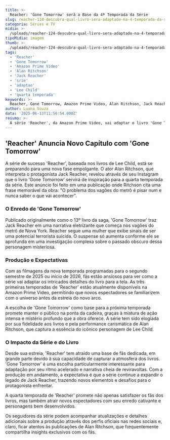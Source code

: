 ```yaml
---
title: >-
  Reacher: 'Gone Tomorrow' será a Base da 4ª Temporada da Série
slug: reacher-124-descubra-qual-livro-sera-adaptado-na-4-temporada-da-serie
categoria: Séries e TV
midia: >-
  /uploads/reacher-124-descubra-qual-livro-sera-adaptado-na-4-temporada-da-serie-thumb.webp
tipoMidia: imagem
thumb: >-
  /uploads/reacher-124-descubra-qual-livro-sera-adaptado-na-4-temporada-da-serie-thumb.webp
tags:
  - 'Reacher'
  - 'Gone Tomorrow'
  - 'Amazon Prime Video'
  - 'Alan Ritchson'
  - 'Jack Reacher'
  - 'srie'
  - 'adaptao'
  - 'Lee Child'
  - 'quarta temporada'
keywords: >-
  Reacher, Gone Tomorrow, Amazon Prime Video, Alan Ritchson, Jack Reacher, série, adaptação, Lee Child, quarta temporada
author: Luana Souza
data: '2025-06-13T11:56:54.000Z'
resumo: >-
  A série 'Reacher', da Amazon Prime Video, vai adaptar o livro 'Gone Tomorrow' na sua quarta temporada, cujas filmagens estão programadas para começar em breve.
---
```


## 'Reacher' Anuncia Novo Capítulo com 'Gone Tomorrow'

A série de sucesso 'Reacher', baseada nos livros de Lee Child, está se preparando para uma nova fase empolgante. O ator Alan Ritchson, que interpreta o protagonista Jack Reacher, revelou através de seu Instagram que o livro 'Gone Tomorrow' servirá de inspiração para a quarta temporada da série. Este anúncio foi feito em uma publicação onde Ritchson cita uma frase memorável da obra: "O problema dos vagões do metrô é pisar num e nunca saber o que vai acontecer".

### O Enredo de 'Gone Tomorrow'

Publicado originalmente como o 13º livro da saga, 'Gone Tomorrow' traz Jack Reacher em uma narrativa eletrizante que começa nos vagões do metrô de Nova York. Reacher segue uma mulher que exibe sinais de ser uma potencial terrorista suicida. O suspense só aumenta conforme ele se aprofunda em uma investigação complexa sobre o passado obscuro dessa personagem misteriosa.

### Produção e Expectativas

Com as filmagens da nova temporada programadas para o segundo semestre de 2025 ou início de 2026, fãs estão ansiosos para ver como a série vai adaptar os intricados detalhes do livro para a tela. As três primeiras temporadas de 'Reacher' estão atualmente disponíveis na Amazon Prime Video, permitindo que novos espectadores se familiarizem com o universo antes da estreia do novo arco.

A escolha de 'Gone Tomorrow' como base para a próxima temporada promete manter o público na ponta da cadeira, graças à mistura de ação intensa e mistério profundo que a obra oferece. A série tem sido elogiada por sua fidelidade aos livros e pela performance carismática de Alan Ritchson, que captura a essência do icônico personagem de Lee Child.

### O Impacto da Série e do Livro

Desde sua estreia, 'Reacher' tem atraído uma base de fãs dedicada, em grande parte devido à sua capacidade de capturar a atmosfera dos livros. 'Gone Tomorrow' é uma escolha particularmente interessante para adaptação por seu ritmo acelerado e narrativa cheia de reviravoltas. Com a produção em andamento, a expectativa é que a série continue a expandir o legado de Jack Reacher, trazendo novos elementos e desafios para o protagonista enfrentar.

A quarta temporada de 'Reacher' promete não apenas satisfazer os fãs dos livros, mas também atrair novos espectadores com seu enredo cativante e personagens bem desenvolvidos.

Os seguidores da série podem acompanhar atualizações e detalhes adicionais sobre a produção através dos perfis oficiais nas redes sociais e, claro, ficar atentos às publicações de Alan Ritchson, que frequentemente compartilha insights exclusivos com os fãs.